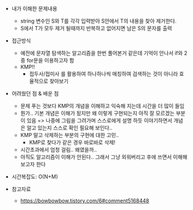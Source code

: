 - 내가 이해한 문제내용
	- string 변수인 S와 T를 각각 입력받아 S안에서 T의 내용을 찾아 제거한다.
	- S에서 T가 모두 제거 될때까지 반복하고 없어지면 남은 S의 문자를 출력



- 접근방식
	- 예전에 문자열 탐색하는 알고리즘을 한번 풀어본거 같은데 기억이 안나서 if와 2중 for문을 이용하고자 함
	- KMP!!
		- 접두사/접미사 를 활용하여 하나하나씩 매칭하여 검색하는 것이 아니라 효율적으로 찾아보기


- 어려웠던 점 & 배운 점
	- 문제 푸는 것보다 KMP의 개념을 이해하고 익숙해 지는데 시간을 더 많이 들임
	- 뭔가.. 기본 개념은 이해가 됬지만 왜 이렇게 구현되는지 아직 잘 모르겠는 부분이 있음 => 나중에 그림을 그려가며 스스로에게 설명 하듯 이야기하면서 개념은 알고 있는지 스스로 확인 필요해 보인다..
	- KMP 말고 삭제하는 부분의 구현에 대한 고민..
		- KMP로 찾다가 같은 경우 바로바로 삭제!
	- 시간초과에서 엄청 걸림.. 왜였을까..
	- 아직도 알고리즘이 이해가 안된다.. 그래서 그냥 외워버리고 후에 쓰면서 이해해 보고자 한다


- 시간복잡도: O(N+M)

- 참고자료
	- https://bowbowbow.tistory.com/6#comment5168448
